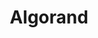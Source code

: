 ---
blog: https://algorand.com/resources/blog
facebook: https://facebook.com/algorand
linkedin: https://linkedin.com/company/algorand
logohandle: algorand
sort: algorand
title: Algorand
twitter: https://x.com/Algorand
website: https://www.algorand.com/
youtube: https://youtube.com/algorand
---